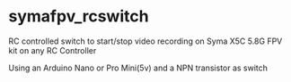 # symafpv_rcswitch
RC controlled switch to start/stop video recording on Syma X5C 5.8G FPV kit on any RC Controller

Using an Arduino Nano or Pro Mini(5v) and a NPN transistor as switch
